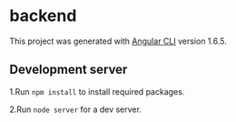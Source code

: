 # backend

This project was generated with [Angular CLI](https://github.com/angular/angular-cli) version 1.6.5.

## Development server

1.Run `npm install` to install required packages.

2.Run `node server` for a dev server.

